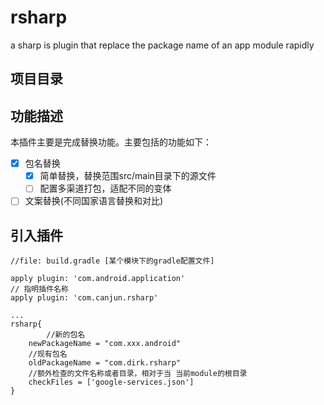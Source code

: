# rsharp
a sharp is plugin that replace the package name of an app module rapidly

## 项目目录

## 功能描述

本插件主要是完成替换功能。主要包括的功能如下：

- [x] 包名替换
  - [x] 简单替换，替换范围src/main目录下的源文件
  - [ ] 配置多渠道打包，适配不同的变体
- [ ] 文案替换(不同国家语言替换和对比)

## 引入插件

```
//file: build.gradle [某个模块下的gradle配置文件]

apply plugin: 'com.android.application'
// 指明插件名称
apply plugin: 'com.canjun.rsharp'

...
rsharp{
		//新的包名
    newPackageName = "com.xxx.android"
    //现有包名
    oldPackageName = "com.dirk.rsharp"
    //额外检查的文件名称或者目录，相对于当 当前module的根目录
    checkFiles = ['google-services.json']
}
```

